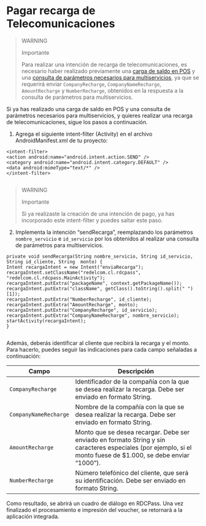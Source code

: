 # Pagar recarga de Telecomunicaciones

> WARNING 
> 
> Importante 
>
> Para realizar una intención de recarga de telecomunicaciones, es necesario haber realizado previamente una [carga de saldo en POS](/developers/es/docs/redelcom/local-integration/android/payments-processing/load-money-in-pos) y una [consulta de parámetros necesarios para multiservicios](/developers/es/docs/redelcom/local-integration/android/payments-processing/query-multiservice-parameters), ya que se requerirá enviar `CompanyRecharge`, `CompanyNameRecharge`, `AmountRecharge` y `NumberRecharge`, obtenidos en la respuesta a la consulta de parámetros para multiservicios.

Si ya has realizado una carga de saldo en POS y una consulta de parámetros necesarios para multiservicios, y quieres realizar una recarga de telecomunicaciones, sigue los pasos a continuación.

1. Agrega el siguiente intent-filter (Activity) en el archivo AndroidManifest.xml de tu proyecto:


```android
<intent-filter> 
<action android:name="android.intent.action.SEND" /> 
<category android:name="android.intent.category.DEFAULT" /> 
<data android:mimeType="text/*" /> 
</intent-filter>
 
```


> WARNING 
> 
> Importante 
>
> Si ya realizaste la creación de una intención de pago, ya has incorporado este intent-filter y puedes saltar este paso. 

2. Implementa la intención “sendRecarga”, reemplazando los parámetros `nombre_servicio` e `id_servicio` por los obtenidos al realizar una consulta de parámetros para multiservicios.


```android
private void sendRecarga(String nombre_servicio, String id_servicio, String id_cliente, String  monto) { 
Intent recargaIntent = new Intent("enviaRecarga"); 
recargaIntent.setClassName("redelcom.cl.rdcpass", "redelcom.cl.rdcpass.MainActivity"); recargaIntent.putExtra("packageName", context.getPackageName()); 
recargaIntent.putExtra("className", getClass().toString().split(" ")[1]); 
recargaIntent.putExtra("NumberRecharge", id_cliente); 
recargaIntent.putExtra("AmountRecharge", monto); 
recargaIntent.putExtra("CompanyRecharge", id_servicio); 
recargaIntent.putExtra("CompanyNameRecharge", nombre_servicio); 
startActivity(recargaIntent); 
}
 
```

Además, deberás identificar al cliente que recibirá la recarga y el monto. Para hacerlo, puedes seguir las indicaciones para cada campo señaladas a continuación:

| Campo | Descripción |
|---|---|
| `CompanyRecharge` | Identificador de la compañía con la que se desea realizar la recarga. Debe ser enviado en formato String. |
| `CompanyNameRecharge` | Nombre de la compañía con la que se desea realizar la recarga. Debe ser enviado en formato String. |
| `AmountRecharge` | Monto que se desea recargar. Debe ser enviado en formato String y sin caracteres especiales (por ejemplo, si el monto fuese de $1.000, se debe enviar “1000”). |
| `NumberRecharge` | Número telefónico del cliente, que será su identificación. Debe ser enviado en formato String. |


Como resultado, se abrirá un cuadro de diálogo en RDCPass. Una vez finalizado el procesamiento e impresión del voucher, se retornará a la aplicación integrada.

